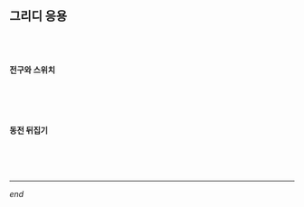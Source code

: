 ## 그리디 응용

<br>

<br>

#### 전구와 스위치

```python

```

<br>

<br>

#### 동전 뒤집기

```python

```

<br>

<br>

---

*end*